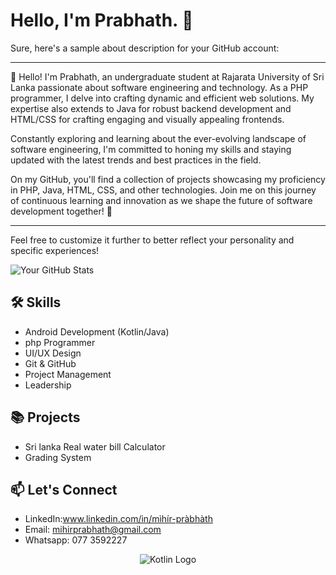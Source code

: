 # Hello, I'm Prabhath. 👋

<!-- Your Introduction -->
Sure, here's a sample about description for your GitHub account:

---

👋 Hello! I'm Prabhath, an undergraduate student at Rajarata University of Sri Lanka passionate about software engineering and technology. As a PHP programmer, I delve into crafting dynamic and efficient web solutions. My expertise also extends to Java for robust backend development and HTML/CSS for crafting engaging and visually appealing frontends.

Constantly exploring and learning about the ever-evolving landscape of software engineering, I'm committed to honing my skills and staying updated with the latest trends and best practices in the field. 

On my GitHub, you'll find a collection of projects showcasing my proficiency in PHP, Java, HTML, CSS, and other technologies. Join me on this journey of continuous learning and innovation as we shape the future of software development together! 🚀

---

Feel free to customize it further to better reflect your personality and specific experiences!

<!-- Your GitHub Stats -->
![Your GitHub Stats](https://github-readme-stats.vercel.app/api?username=YourGitHubUsername&show_icons=true&theme=radical)

## 🛠️ Skills
- Android Development (Kotlin/Java)
- php Programmer
- UI/UX Design
- Git & GitHub
- Project Management
- Leadership

## 📚 Projects
- Sri lanka Real water bill Calculator
- Grading System

## 📫 Let's Connect
- LinkedIn:www.linkedin.com/in/mìhír-pràbhàth
- Email: mihirprabhath@gmail.com
- Whatsapp: 077 3592227

<!-- Attractive Kotlin Logo -->
<p align="center">
  <img src="https://github.com/JetBrains/kotlin/blob/master/assets/images/twitter-card/kotlin_800x418.png" alt="Kotlin Logo">
</p>

